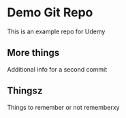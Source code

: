 # Demo Git Repo

This is an example repo for Udemy

## More things

Additional info for a second commit

## Thingsz

Things to remember or not rememberxy
